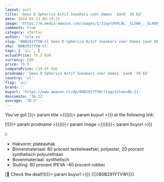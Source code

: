 ```yaml
---
layout: post
title: 'Geox D Spherica Actif Sneakers voor dames  zand  39 EU'
date: 2024-09-23 00:19:23
image: 'https://m.media-amazon.com/images/I/31qytOkPLBL._SL500_._SL400_.jpg'
comments: true
category: ofertas
author: 'tole.es'
slug: 'B0B291YTVW-nl Geox D Spherica Actif Sneakers voor dames zand 39 EU'
sku: 'B0B291YTVW-nl'
tags: [ '🇳🇱', ]
actualPrice: 76.5 EUR
currency: EUR
price: 76.5
comparePrice: 119.95 EUR
prodname: 'Geox D Spherica Actif Sneakers voor dames  zand  39 EU'
country: 'nl'
flag: '🇳🇱'
brand: ''
buyurl: 'https://www.amazon.nl/dp/B0B291YTVW/?tag=tolees0b-21'
descuento: '36.22'
average: '76.5'
---
```


You've got [{{< param title >}}]({{< param buyurl >}}) at the following link:

[![{{< param prodname >}}]({{< param image >}})]({{< param buyurl >}})

ℹ️:

- Hakvorm: plateauhak
- Binnenmateriaal: 80 procent textielweefsel, polyester, 20 procent synthetisch polyurethaan
- Bovenmateriaal: synthetisch
- Sluiting: 60 procent IPEVA -40 procent rubber

[🛒 Check the deal!!]({{< param buyurl >}})
{{<world>}}B0B291YTVW{{</world>}}
